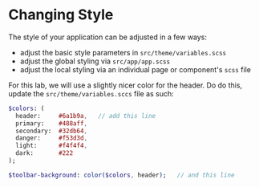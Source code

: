 # Changing Style

The style of your application can be adjusted in a few ways:

- adjust the basic style parameters in `src/theme/variables.scss`
- adjust the global styling via `src/app/app.scss`
- adjust the local styling via an individual page or component's `scss` file

For this lab, we will use a slightly nicer color for the header. Do do this, update the `src/theme/variables.sccs` file as such:

```sass
$colors: (
  header:     #6a1b9a,   // add this line
  primary:    #488aff,
  secondary:  #32db64,
  danger:     #f53d3d,
  light:      #f4f4f4,
  dark:       #222
);

$toolbar-background: color($colors, header);   // and this line
```
